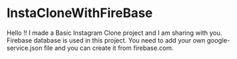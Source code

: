 # InstaCloneWithFireBase
Hello !! I made a Basic Instagram Clone  project and I am sharing with you. Firebase database is used in this project.
You need to add your own google-service.json file and you can create it from firebase.com.
